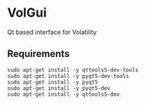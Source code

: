 # VolGui

Qt based interface for Volatility

## Requirements

```
sudo apt-get install -y qttools5-dev-tools
sudo apt-get install -y pyqt5-dev-tools
sudo apt-get install -y pyqt5
sudo apt-get install -y pyqt5-dev
sudo apt-get install -y qttools5-dev
```
